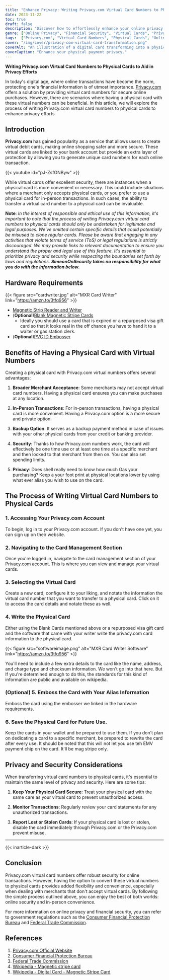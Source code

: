 ```yaml
---
title: "Enhance Privacy: Writing Privacy.com Virtual Card Numbers to Physical Cards"
date: 2023-11-22
toc: true
draft: false
description: "Discover how to effortlessly enhance your online privacy by writing Privacy.com virtual card numbers to physical cards. Protect your finances securely and conveniently."
genre: ["Online Privacy", "Financial Security", "Virtual Cards", "Privacy.com", "Digital Transactions", "Secure Payments", "Financial Protection", "Ecommerce Security", "Card Management", "Privacy Enhancement"]
tags:  ["Privacy.com", "Virtual Card Numbers", "Physical Cards", "Online Privacy", "Financial Security", "Secure Payments", "Privacy Enhancement", "Digital Transactions", "Ecommerce Security", "Financial Protection", "Enhance Online Privacy", "Writing Virtual Card Numbers", "Secure Financial Transactions", "Protect Personal Information", "Privacy.com Card Management", "Virtual Cards for Security", "Privacy and Security Tips", "Online Payment Methods", "Financial Data Protection", "Privacy Strategies"]
cover: "/img/cover/privacy-com-virtual-card-transformation.png"
coverAlt: "An illustration of a digital card transforming into a physical card."
coverCaption: "Enhance your physical payment privacy."
---
```


**Writing Privacy.com Virtual Card Numbers to Physical Cards to Aid in Privacy Efforts**

In today's digital age, where online transactions have become the norm, protecting one's financial information is of utmost importance. [Privacy.com](https://privacy.com) offers a solution by providing virtual card numbers for secure online purchases. However, there are scenarios where having a physical card with these virtual numbers can be beneficial. In this article, we will explore the process of writing Privacy.com virtual card numbers to physical cards to enhance privacy efforts.

## Introduction

**Privacy.com** has gained popularity as a service that allows users to create virtual debit cards, making online shopping safer and more secure. These virtual cards are linked to your bank account but provide an extra layer of protection by allowing you to generate unique card numbers for each online transaction.

{{< youtube id="pJ-ZsfONByw" >}}

While virtual cards offer excellent security, there are instances when a physical card is more convenient or necessary. This could include situations where a merchant only accepts physical cards, or you prefer to use a physical card for in-person transactions. In such cases, the ability to transfer a virtual card number to a physical card can be invaluable.

**Note**: *In the interest of responsible and ethical use of this information, it's important to note that the process of writing Privacy.com virtual card numbers to physical cards should only be undertaken for legitimate and legal purposes. We've omitted certain specific details that could potentially be misused to clone regular cards. Please be aware that engaging in any activities that violate terms of service (ToS) or legal regulations is strictly discouraged. We may provide links to relevant documentation to ensure you understand the proper and legal use of this feature. It's essential to prioritize privacy and security while respecting the boundaries set forth by laws and regulations. **SimeonOnSecurity takes no responsibility for what you do with the information below**.*

## Hardware Requirements

{{< figure src="cardwriter.jpg" alt="MXR Card Writer" link="https://amzn.to/3tfq956" >}}

- [Magnetic Strip Reader and Writer](https://amzn.to/3tfq956)
- (**Optional**)[Blank Magnetic Stripe Cards](https://amzn.to/3ZxARQx)
  - Ideally you should use a card that is expired or a repurposed visa gift card so that it looks real in the off chance you have to hand it to a waiter or gas station clerk.
- (**Optional**)[PVC ID Embosser](https://amzn.to/3rzdvNR)

## Benefits of Having a Physical Card with Virtual Numbers

Creating a physical card with Privacy.com virtual numbers offers several advantages:

1. **Broader Merchant Acceptance**: Some merchants may not accept virtual card numbers. Having a physical card ensures you can make purchases at any location.

2. **In-Person Transactions**: For in-person transactions, having a physical card is more convenient. Having a Privacy.com option is a more secure and private option.

3. **Backup Option**: It serves as a backup payment method in case of issues with your other physical cards from your credit or banking provider.

4. **Security**: Thanks to how Privacy.com numbers work, the card will effectively be one time use or at least one time at a specific merchant and then locked to that merchant from then on. You can also set spending limits. 

5. **Privacy**: Does shell really need to know how much Gas your purchasing? Keep a your foot print at physical locations lower by using what ever alias you wish to use on the card.

## The Process of Writing Virtual Card Numbers to Physical Cards

### 1. **Accessing Your Privacy.com Account**

To begin, log in to your Privacy.com account. If you don't have one yet, you can sign up on their website. 

### 2. **Navigating to the Card Management Section**

Once you're logged in, navigate to the card management section of your Privacy.com account. This is where you can view and manage your virtual cards.

### 3. **Selecting the Virtual Card**

Create a new card, configure it to your liking, and notate the information the virtual card number that you want to transfer to a physical card. Click on it to access the card details and notate these as well.

### 4. Write the Physical Card

Either using the Blank Cards mentioned above or a repurposed visa gift card and the software that came with your writer write the privacy.com card information to the physical card. 

{{< figure src="softwareimage.png" alt="MXR Card Writer Software" link="https://amzn.to/3tfq956" >}}

You'll need to include a few extra details to the card like the name, address, and charge type and checksum information. We won't go into that here. But If you're determined enough to do this, the standards for this kind of information are public and available on wikipedia.

### (Optional) 5. Emboss the Card with Your Alias Information

Emboss the card using the embosser we linked in the hardware requirements.

### 6. Save the Physical Card for Future Use.
Keep the cards in your wallet and be prepared to use them.
If you don't plan on dedicating a card to a specific merchant, be prepared to rewrite the card after every use.
It should be noted that this will not let you use teh EMV payment chip on the card. It'll be mag stripe only. 

## Privacy and Security Considerations

When transferring virtual card numbers to physical cards, it's essential to maintain the same level of privacy and security. Here are some tips:

1. **Keep Your Physical Card Secure**: Treat your physical card with the same care as your virtual card to prevent unauthorized access.

2. **Monitor Transactions**: Regularly review your card statements for any unauthorized transactions.

3. **Report Lost or Stolen Cards**: If your physical card is lost or stolen, disable the card immediately through Privacy.com or the Privacy.com prevent misuse.

______

{{< inarticle-dark >}}

## Conclusion

Privacy.com virtual card numbers offer robust security for online transactions. However, having the option to convert these virtual numbers to physical cards provides added flexibility and convenience, especially when dealing with merchants that don't accept virtual cards. By following the simple process outlined above, you can enjoy the best of both worlds: online security and in-person convenience.

For more information on online privacy and financial security, you can refer to government regulations such as the [Consumer Financial Protection Bureau](https://www.consumerfinance.gov/) and [Federal Trade Commission](https://www.ftc.gov/).

## References

1. [Privacy.com Official Website](https://www.privacy.com/)
2. [Consumer Financial Protection Bureau](https://www.consumerfinance.gov/)
3. [Federal Trade Commission](https://www.ftc.gov/)
4. [Wikipedia - Magnetic stripe card](https://simple.wikipedia.org/wiki/Magnetic_stripe_card)
5. [Wikipedia - Digital Card - Magnetic Stripe Card](https://en.wikipedia.org/wiki/Digital_card#Magnetic_stripe_card)


